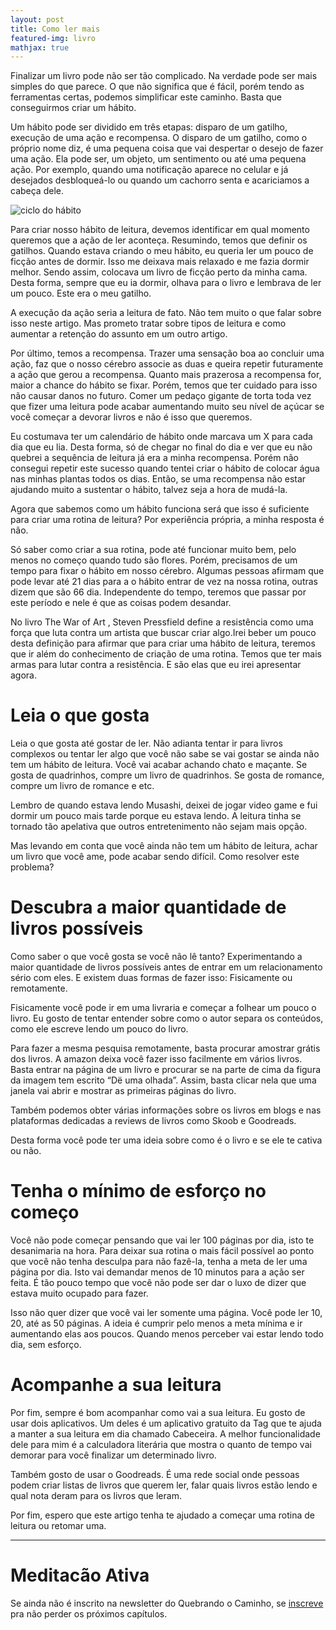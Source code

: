 ```yaml
---
layout: post
title: Como ler mais
featured-img: livro
mathjax: true
---
```


Finalizar um livro pode não ser tão complicado. Na verdade pode ser mais simples do que parece. O que não significa que é fácil, porém tendo as ferramentas certas, podemos simplificar este caminho. Basta que conseguirmos criar um hábito.

Um hábito pode ser dividido em três etapas: disparo de um gatilho, execução de uma ação e recompensa. O disparo de um gatilho, como o próprio nome diz, é uma pequena coisa que vai despertar o desejo de fazer uma ação. Ela pode ser, um objeto, um sentimento ou até uma pequena ação. Por exemplo, quando uma notificação aparece no celular e já desejados desbloqueá-lo ou quando um cachorro senta e acariciamos a cabeça dele.

![ciclo do hábito]({{site.url}}/assets/img/posts/habito.jpeg)

Para criar nosso hábito de leitura, devemos identificar em qual momento queremos que a ação de ler aconteça. Resumindo, temos que definir os gatilhos. Quando estava criando o meu hábito, eu queria ler um pouco de ficção antes de dormir. Isso me deixava mais relaxado e me fazia dormir melhor. Sendo assim, colocava um livro de ficção perto da minha cama. Desta forma, sempre que eu ia dormir, olhava para o livro e lembrava de ler um pouco. Este era o meu gatilho. 

A execução da ação seria a leitura de fato. Não tem muito o que falar sobre isso neste artigo. Mas prometo tratar sobre tipos de leitura e como aumentar a retenção do assunto em um outro artigo.

Por último, temos a recompensa. Trazer uma sensação boa ao concluir uma ação, faz que o nosso cérebro associe as duas e queira repetir futuramente a ação que gerou a recompensa. Quanto mais prazerosa a recompensa for, maior a chance do hábito se fixar. Porém, temos que ter cuidado para isso não causar danos no futuro. Comer um pedaço gigante de torta toda vez que fizer uma leitura pode acabar aumentando muito seu nível de açúcar se você começar a devorar livros e não é isso que queremos.

Eu costumava ter um calendário de hábito onde marcava um X para cada dia que eu lia. Desta forma, só de chegar no final do dia e ver que eu não quebrei a sequência de leitura já era a minha recompensa. Porém não consegui repetir este sucesso quando tentei criar o hábito de colocar água nas minhas plantas todos os dias. Então, se uma recompensa não estar ajudando muito a sustentar o hábito, talvez seja a hora de mudá-la. 

Agora que sabemos como um hábito funciona será que isso é suficiente para criar uma rotina de leitura? Por experiência própria, a minha resposta é não. 

Só saber como criar a sua rotina, pode até funcionar muito bem, pelo menos no começo quando tudo são flores. Porém, precisamos de um tempo para fixar o hábito em nosso cérebro. Algumas pessoas afirmam que pode levar até 21 dias para a o hábito entrar de vez na nossa rotina, outras dizem que são 66 dia. Independente do tempo, teremos que passar por este período e nele é que as coisas podem desandar. 

No livro The War of Art , Steven Pressfield define a resistência como uma força que luta contra um artista que buscar criar algo.Irei beber um pouco desta definição para afirmar que para criar uma hábito de leitura, teremos que ir além do conhecimento de criação de uma rotina. Temos que ter mais armas para lutar contra a resistência. E são elas que eu irei apresentar agora. 

# Leia o que gosta 

Leia o que gosta até gostar de ler. Não adianta tentar ir para livros complexos ou tentar ler algo que você não sabe se vai gostar se ainda não tem um hábito de leitura. Você vai acabar achando chato e maçante. Se gosta de quadrinhos, compre um livro de quadrinhos. Se gosta de romance, compre um livro de romance e etc. 

 Lembro de quando estava lendo Musashi, deixei de jogar video game e fui dormir um pouco mais tarde porque eu estava lendo. A leitura tinha se tornado tão apelativa que outros entretenimento não sejam mais opção.

Mas levando em conta que você ainda não tem um hábito de leitura, achar um livro que você ame, pode acabar sendo difícil. Como resolver este problema? 

# Descubra a maior quantidade de livros possíveis

Como saber o que você gosta se você não lê tanto? Experimentando a maior quantidade de livros possíveis antes de entrar em um relacionamento sério com eles. E existem duas formas de fazer isso: Fisicamente ou remotamente. 

Fisicamente você pode ir em uma livraria e começar a folhear um pouco o livro. Eu gosto de tentar entender sobre como o autor separa os conteúdos, como ele escreve lendo um pouco do livro. 

Para fazer a mesma pesquisa remotamente, basta procurar amostrar grátis dos livros.  A amazon deixa você fazer isso facilmente em vários livros. Basta entrar na página de um livro e procurar se na parte de cima da figura da imagem tem escrito “Dë uma olhada”. Assim,  basta clicar nela que uma janela vai abrir e mostrar as primeiras páginas do livro. 

Também podemos obter várias informações sobre os livros em blogs e nas plataformas dedicadas a reviews de livros como Skoob e Goodreads. 

Desta forma você pode ter uma ideia sobre como é o livro e se ele te cativa ou não.

# Tenha o mínimo de esforço no começo

Você não pode começar pensando que vai ler 100 páginas por dia, isto te desanimaria na hora. Para deixar sua rotina o mais fácil possível ao ponto que você não tenha desculpa para não fazê-la, tenha a meta de ler uma página por dia. Isto vai demandar menos de 10 minutos para a ação ser feita. É tão pouco tempo que você não pode ser dar o luxo de  dizer que estava muito ocupado para fazer. 

Isso não quer dizer que você vai ler somente uma página. Você pode ler 10, 20, até as 50 páginas. A ideia é cumprir pelo menos a meta mínima e ir aumentando elas aos poucos. Quando menos perceber vai estar lendo todo dia, sem esforço.

# Acompanhe a sua leitura

Por fim, sempre é bom acompanhar como vai a sua leitura. Eu gosto de usar dois aplicativos. Um deles é um aplicativo gratuito da Tag que te ajuda a manter a sua leitura em dia chamado Cabeceira. A melhor funcionalidade dele para mim é a calculadora literária que mostra o quanto de tempo vai demorar para você finalizar um determinado livro.

Também gosto de usar o Goodreads. É uma rede social onde pessoas podem criar listas de livros que querem ler, falar quais livros estão lendo e qual nota deram para os livros que leram. 

Por fim, espero que este artigo tenha te ajudado a começar uma rotina de leitura ou retomar uma. 

***

# Meditacão Ativa

Se ainda não é inscrito na newsletter do Quebrando o Caminho, se [inscreve](https://quebrandoocaminho.substack.com/subscribe) pra não perder os próximos capítulos.